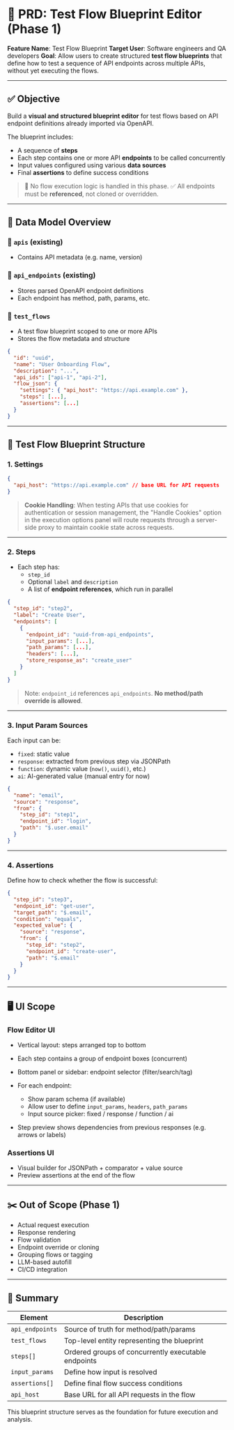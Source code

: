 # 📘 PRD: Test Flow Blueprint Editor (Phase 1)

**Feature Name**: Test Flow Blueprint
**Target User**: Software engineers and QA developers
**Goal**: Allow users to create structured **test flow blueprints** that define how to test a sequence of API endpoints across multiple APIs, without yet executing the flows.

---

## ✅ Objective

Build a **visual and structured blueprint editor** for test flows based on API endpoint definitions already imported via OpenAPI.

The blueprint includes:

- A sequence of **steps**
- Each step contains one or more API **endpoints** to be called concurrently
- Input values configured using various **data sources**
- Final **assertions** to define success conditions

> 🛑 No flow execution logic is handled in this phase.
> ✅ All endpoints must be **referenced**, not cloned or overridden.

---

## 🧩 Data Model Overview

### 🔹 `apis` (existing)

- Contains API metadata (e.g. name, version)

### 🔹 `api_endpoints` (existing)

- Stores parsed OpenAPI endpoint definitions
- Each endpoint has method, path, params, etc.

### 🔹 `test_flows`

- A test flow blueprint scoped to one or more APIs
- Stores the flow metadata and structure

```json
{
  "id": "uuid",
  "name": "User Onboarding Flow",
  "description": "...",
  "api_ids": ["api-1", "api-2"],
  "flow_json": {
    "settings": { "api_host": "https://api.example.com" },
    "steps": [...],
    "assertions": [...]
  }
}
```

---

## 🧪 Test Flow Blueprint Structure

### 1. **Settings**

```json
{
  "api_host": "https://api.example.com" // base URL for API requests
}
```

> **Cookie Handling**: When testing APIs that use cookies for authentication or session management, the "Handle Cookies" option in the execution options panel will route requests through a server-side proxy to maintain cookie state across requests.

---

### 2. **Steps**

- Each step has:
  - `step_id`
  - Optional `label` and `description`
  - A list of **endpoint references**, which run in parallel

```json
{
  "step_id": "step2",
  "label": "Create User",
  "endpoints": [
    {
      "endpoint_id": "uuid-from-api_endpoints",
      "input_params": [...],
      "path_params": [...],
      "headers": [...],
      "store_response_as": "create_user"
    }
  ]
}
```

> Note: `endpoint_id` references `api_endpoints`. **No method/path override is allowed**.

---

### 3. **Input Param Sources**

Each input can be:

- `fixed`: static value
- `response`: extracted from previous step via JSONPath
- `function`: dynamic value (`now()`, `uuid()`, etc.)
- `ai`: AI-generated value (manual entry for now)

```json
{
  "name": "email",
  "source": "response",
  "from": {
    "step_id": "step1",
    "endpoint_id": "login",
    "path": "$.user.email"
  }
}
```

---

### 4. **Assertions**

Define how to check whether the flow is successful:

```json
{
  "step_id": "step3",
  "endpoint_id": "get-user",
  "target_path": "$.email",
  "condition": "equals",
  "expected_value": {
    "source": "response",
    "from": {
      "step_id": "step2",
      "endpoint_id": "create-user",
      "path": "$.email"
    }
  }
}
```

---

## 🖥️ UI Scope

### Flow Editor UI

- Vertical layout: steps arranged top to bottom
- Each step contains a group of endpoint boxes (concurrent)
- Bottom panel or sidebar: endpoint selector (filter/search/tag)
- For each endpoint:
  - Show param schema (if available)
  - Allow user to define `input_params`, `headers`, `path_params`
  - Input source picker: fixed / response / function / ai

- Step preview shows dependencies from previous responses (e.g. arrows or labels)

### Assertions UI

- Visual builder for JSONPath + comparator + value source
- Preview assertions at the end of the flow

---

## ✂️ Out of Scope (Phase 1)

- Actual request execution
- Response rendering
- Flow validation
- Endpoint override or cloning
- Grouping flows or tagging
- LLM-based autofill
- CI/CD integration

---

## 🧭 Summary

| Element         | Description                                         |
| --------------- | --------------------------------------------------- |
| `api_endpoints` | Source of truth for method/path/params              |
| `test_flows`    | Top-level entity representing the blueprint         |
| `steps[]`       | Ordered groups of concurrently executable endpoints |
| `input_params`  | Define how input is resolved                        |
| `assertions[]`  | Define final flow success conditions                |
| `api_host`      | Base URL for all API requests in the flow           |

This blueprint structure serves as the foundation for future execution and analysis.
